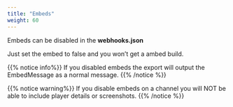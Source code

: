```yaml
---
title: "Embeds"
weight: 60
---
```



Embeds can be disabled in the **webhooks.json**

Just set the embed to false and you won’t get a ambed build.

{{% notice info%}}
If you disabled embeds the export will output the EmbedMessage as a normal message.
{{% /notice %}}

{{% notice warning%}}
If you disable embeds on a channel you will NOT be able to include player details or screenshots.
{{% /notice %}}
